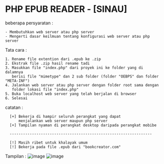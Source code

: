 # PHP EPUB READER - [SINAU]

beberapa persyaratan :
```
- Membutuhkan web server atau php server
- Mengerti dasar keilmuan tentang konfigurasi web server atau php server
```

Tata cara :
```
1. Rename file extention dari .epub ke .zip
2. Ekstrak file .zip hasil rename tadi
3. Masukkan file "index.php" dari proyek ini ke folder yang di dalamnya
   berisi file "mimetype" dan 2 sub folder (folder "OEBPS" dan folder "META-INF")
4. Jalankan web server atau php server dengan folder root sama dengan
   folder lokasi file "index.php"
5. Buka localhost web server yang telah berjalan di browser
6. Selesai
```

catatan :
```
  [+] Bekerja di hampir seluruh perangkat yang dapat
      menjalankan web server maupun php server
  [+] Tampilan nyaman di perangkat desktop daripada perangkat mobibe

  ----------------------------------------------------------------

  [!] Masih ribet untuk khalayak umum
  [!] Bekerja pada file .epub dari "bookcreator.com"
```

Tampilan :
![image](https://user-images.githubusercontent.com/64795908/154494738-877d66d5-857e-4271-8d5f-62f6ed72a3b7.png)
![image](https://user-images.githubusercontent.com/64795908/154494763-d57cf6dc-c5a6-4d50-9c7c-f7d52bca8718.png)

